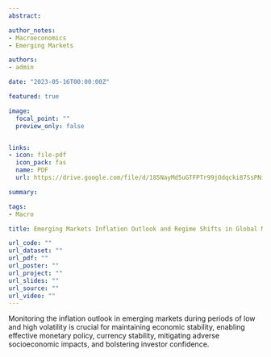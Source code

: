 ```yaml
---
abstract: 

author_notes:
- Macroeconomics
- Emerging Markets

authors:
- admin

date: "2023-05-16T00:00:00Z"

featured: true

image:
  focal_point: ""
  preview_only: false


links:
- icon: file-pdf
  icon_pack: fas
  name: PDF
  url: https://drive.google.com/file/d/185NayMd5uGTFPTr99jOdqcki87SsPNii/view?usp=sharing

summary: 

tags: 
- Macro

title: Emerging Markets Inflation Outlook and Regime Shifts in Global Market Sentiment

url_code: ""
url_dataset: ""
url_pdf: ""
url_poster: ""
url_project: ""
url_slides: ""
url_source: ""
url_video: ""
---
```


Monitoring the inflation outlook in emerging markets during periods of low and high volatility is crucial for maintaining economic stability, enabling effective monetary policy, currency stability, mitigating adverse socioeconomic impacts, and bolstering investor confidence.
